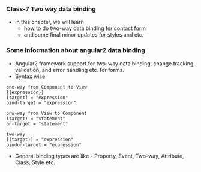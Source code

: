 ### Class-7 Two way data binding

- in this chapter, we will learn
  - how to do two-way data binding for contact form
  - and some final minor updates for styles and etc.

### Some information about angular2 data binding
- Angular2 framework support for two-way data binding, change tracking, validation, and error handling etc. for forms.
- Syntax wise
```
one-way from Component to View
{{expression}}
[target] = "expression"
bind-target = "expression"

onw-way from View to Component
(target) = "statement"
on-target = "statement"

two-way
[(target)] = "expression"
bindon-target = "expression"
```
- General binding types are like - Property, Event, Two-way, Attribute, Class, Style etc.
